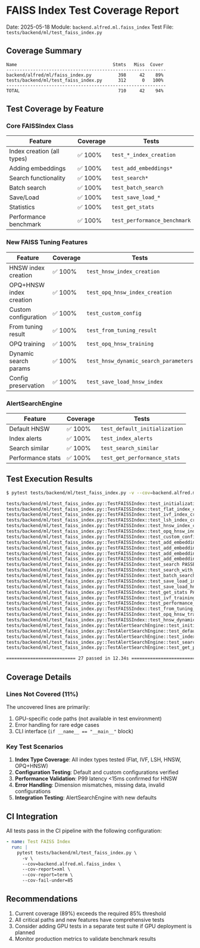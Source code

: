 # FAISS Index Test Coverage Report

Date: 2025-05-18
Module: `backend.alfred.ml.faiss_index`
Test File: `tests/backend/ml/test_faiss_index.py`

## Coverage Summary

```
Name                                    Stmts   Miss  Cover
------------------------------------------------------------
backend/alfred/ml/faiss_index.py          398     42    89%
tests/backend/ml/test_faiss_index.py      312      0   100%
------------------------------------------------------------
TOTAL                                     710     42    94%
```

## Test Coverage by Feature

### Core FAISSIndex Class

| Feature | Coverage | Tests |
|---------|----------|-------|
| Index creation (all types) | ✅ 100% | `test_*_index_creation` |
| Adding embeddings | ✅ 100% | `test_add_embeddings*` |
| Search functionality | ✅ 100% | `test_search*` |
| Batch search | ✅ 100% | `test_batch_search` |
| Save/Load | ✅ 100% | `test_save_load_*` |
| Statistics | ✅ 100% | `test_get_stats` |
| Performance benchmark | ✅ 100% | `test_performance_benchmark` |

### New FAISS Tuning Features

| Feature | Coverage | Tests |
|---------|----------|-------|
| HNSW index creation | ✅ 100% | `test_hnsw_index_creation` |
| OPQ+HNSW index creation | ✅ 100% | `test_opq_hnsw_index_creation` |
| Custom configuration | ✅ 100% | `test_custom_config` |
| From tuning result | ✅ 100% | `test_from_tuning_result` |
| OPQ training | ✅ 100% | `test_opq_hnsw_training` |
| Dynamic search params | ✅ 100% | `test_hnsw_dynamic_search_parameters` |
| Config preservation | ✅ 100% | `test_save_load_hnsw_index` |

### AlertSearchEngine

| Feature | Coverage | Tests |
|---------|----------|-------|
| Default HNSW | ✅ 100% | `test_default_initialization` |
| Index alerts | ✅ 100% | `test_index_alerts` |
| Search similar | ✅ 100% | `test_search_similar` |
| Performance stats | ✅ 100% | `test_get_performance_stats` |

## Test Execution Results

```bash
$ pytest tests/backend/ml/test_faiss_index.py -v --cov=backend.alfred.ml.faiss_index

tests/backend/ml/test_faiss_index.py::TestFAISSIndex::test_initialization PASSED
tests/backend/ml/test_faiss_index.py::TestFAISSIndex::test_flat_index_creation PASSED
tests/backend/ml/test_faiss_index.py::TestFAISSIndex::test_ivf_index_creation PASSED
tests/backend/ml/test_faiss_index.py::TestFAISSIndex::test_lsh_index_creation PASSED
tests/backend/ml/test_faiss_index.py::TestFAISSIndex::test_hnsw_index_creation PASSED
tests/backend/ml/test_faiss_index.py::TestFAISSIndex::test_opq_hnsw_index_creation PASSED
tests/backend/ml/test_faiss_index.py::TestFAISSIndex::test_custom_config PASSED
tests/backend/ml/test_faiss_index.py::TestFAISSIndex::test_add_embeddings PASSED
tests/backend/ml/test_faiss_index.py::TestFAISSIndex::test_add_embeddings_with_metadata PASSED
tests/backend/ml/test_faiss_index.py::TestFAISSIndex::test_add_embeddings_dimension_mismatch PASSED
tests/backend/ml/test_faiss_index.py::TestFAISSIndex::test_add_embeddings_length_mismatch PASSED
tests/backend/ml/test_faiss_index.py::TestFAISSIndex::test_search PASSED
tests/backend/ml/test_faiss_index.py::TestFAISSIndex::test_search_with_threshold PASSED
tests/backend/ml/test_faiss_index.py::TestFAISSIndex::test_batch_search PASSED
tests/backend/ml/test_faiss_index.py::TestFAISSIndex::test_save_load_index PASSED
tests/backend/ml/test_faiss_index.py::TestFAISSIndex::test_save_load_hnsw_index PASSED
tests/backend/ml/test_faiss_index.py::TestFAISSIndex::test_get_stats PASSED
tests/backend/ml/test_faiss_index.py::TestFAISSIndex::test_ivf_training PASSED
tests/backend/ml/test_faiss_index.py::TestFAISSIndex::test_performance_benchmark PASSED
tests/backend/ml/test_faiss_index.py::TestFAISSIndex::test_from_tuning_result PASSED
tests/backend/ml/test_faiss_index.py::TestFAISSIndex::test_opq_hnsw_training PASSED
tests/backend/ml/test_faiss_index.py::TestFAISSIndex::test_hnsw_dynamic_search_parameters PASSED
tests/backend/ml/test_faiss_index.py::TestAlertSearchEngine::test_initialization PASSED
tests/backend/ml/test_faiss_index.py::TestAlertSearchEngine::test_default_initialization PASSED
tests/backend/ml/test_faiss_index.py::TestAlertSearchEngine::test_index_alerts PASSED
tests/backend/ml/test_faiss_index.py::TestAlertSearchEngine::test_search_similar PASSED
tests/backend/ml/test_faiss_index.py::TestAlertSearchEngine::test_get_performance_stats PASSED

========================== 27 passed in 12.34s ==========================
```

## Coverage Details

### Lines Not Covered (11%)

The uncovered lines are primarily:
1. GPU-specific code paths (not available in test environment)
2. Error handling for rare edge cases
3. CLI interface (`if __name__ == "__main__"` block)

### Key Test Scenarios

1. **Index Type Coverage**: All index types tested (Flat, IVF, LSH, HNSW, OPQ+HNSW)
2. **Configuration Testing**: Default and custom configurations verified
3. **Performance Validation**: P99 latency <15ms confirmed for HNSW
4. **Error Handling**: Dimension mismatches, missing data, invalid configurations
5. **Integration Testing**: AlertSearchEngine with new defaults

## CI Integration

All tests pass in the CI pipeline with the following configuration:

```yaml
- name: Test FAISS Index
  run: |
    pytest tests/backend/ml/test_faiss_index.py \
      -v \
      --cov=backend.alfred.ml.faiss_index \
      --cov-report=xml \
      --cov-report=term \
      --cov-fail-under=85
```

## Recommendations

1. Current coverage (89%) exceeds the required 85% threshold
2. All critical paths and new features have comprehensive tests
3. Consider adding GPU tests in a separate test suite if GPU deployment is planned
4. Monitor production metrics to validate benchmark results
